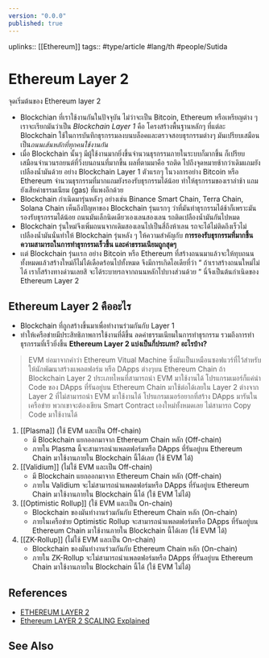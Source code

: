 ```yaml
---
version: "0.0.0"
published: true
---
```

uplinks:: [[Ethereum]]
tags:: #type/article #lang/th #people/Sutida
# Ethereum Layer 2
จุดเริ่มต้นของ Ethereum layer 2
 - Blockchian ที่เราใช้งานกันในปัจจุบัน ไม่ว่าจะเป็น Bitcoin, Ethereum หรือเหรียญต่าง ๆ เราจะเรียกมันว่าเป็น *Blockchain Layer 1* คือ โครงสร้างพื้นฐานหลักๆ ที่แต่ละ Blockchain ใช้ในการบันทึกธุรกรรมลงบนบล็อคและตรวจสอบธุรกรรมต่างๆ  มันเปรียบเสมือนเป็น*ถนนเส้นหลักที่ทุกคนใช้งานกัน*
 -  เมื่อ Blockchain นั้นๆ มีผู้ใช้งานมากยิ่งขึ้นจำนวนธุรกรรมภายในระบบก็มากขึ้น ก็เปรียบเสมือนจำนวนรถยนต์ที่วิ่งบนถนนที่มากขึ้น ผลที่ตามมาคือ รถติด ไปถึงจุดหมายช้ากว่าเดิมแถมยังเปลืองน้ำมันด้วย อย่าง Blockchain Layer 1 ตัวแรกๆ ในวงการอย่าง Bitcoin หรือ Ethereum  จำนวนธุรกรรมที่มากแถมยังรองรับธุรกรรมได้น้อย ทำให้ธุรกรรมของเราล่าช้า แถมยังเสียค่าธรรมเนียม (gas) ที่แพงอีกด้วย
 -  Blockchain กำเนิดมารุ่นหลังๆ อย่างเช่น Binance Smart Chain, Terra Chain, Solana Chain เห็นถึงปัญหาของ Blockchain รุ่นแรกๆ ว่าที่มันทำธุรกรรมได้ช้าก็เพราะมันรองรับธุรกรรมได้น้อย ถนนมันเล็กนิดเดียวเองเลนสองเลน รถติดเปลืองน้ำมันกันไปหมด
 -  Blockchain รุ่นใหม่จึงเพิ่มถนนจากเดิมสองเลนไปเป็นสี่ถึงห้าเลน รถจะได้ไม่ติดถึงเร็วไม่เปลืองน้ำมันนั่นทำให้  Blockchain รุ่นหลัง ๆ ให้ความสำคัญกับ **การรองรับธุรกรรมที่มากขึ้น ความสามารถในการทำธุรกรรมเร็วขึ้น และค่าธรรมเนียมถูกสุดๆ**
 -   เเต่ Blockchain รุ่นเเรก อย่าง Bitcoin หรือ Ethereum  ที่สร้างถนนมาแล้วจะให้ทุบถนนทั้งหมดแล้วสร้างใหม่ก็ไม่ได้เดือดร้อนไปทั้งหมด จึงมีการเกิดไอเดียที่ว่า “ ถ้าเราสร้างถนนใหม่ไม่ได้ เราก็สร้างทางด่วนเลยสิ จะได้ระบายรถจากถนนหลักไปบางส่วนด้วย “ นี่จึงเป็นต้นกำเนิดของ Ethereum Layer 2
 
 ## Ethereum Layer 2 คืออะไร
  - Blockchain ที่ถูกสร้างขึ้นมาเพื่อทำงานร่วมกันกับ Layer 1
  - ทำให้เครือข่ายมีประสิทธิภาพการใช้งานที่ดีขึ้น ลดค่าธรรมเนียมในการทำธุรกรรม รวมถึงการทำธุรกรรมที่เร็วยิ่งขึ้น
 **Ethereum Layer 2 แบ่งเป็นกี่ประเภท? อะไรบ้าง?**
 > EVM ย่อมาจากคำว่า Ethereum Vitual Machine ซึ่งมันเป็นเหมือนซอฟแวร์ที่ไว้สำหรับให้นักพัฒนาสร้างแพลตฟอร์ม หรือ DApps ต่างๆบน Ethereum Chain ถ้า Blockchain Layer 2 ประเภทไหนที่สามารถนำ EVM มาใช้งานได้ โปรแกรมเมอร์ก็แค่นำ Code ของ DApps ที่รันอยู่บน Ethereum Chain มาใช้ต่อได้เลยใน Layer 2  ต่างจาก Layer 2 ที่ไม่สามารถนำ EVM มาใช้งานได้ โปรแกรมเมอร์อยากที่สร้าง DApps มารันในเครือข่าย พวกเขาจะต้องเขียน Smart Contract เองใหม่ทั้งหมดเลย ไม่สามารถ Copy Code มาใช้งานได้
 
 1. [[Plasma]] (ใช้ EVM และเป็น Off-chain)
	 - มี Blockchain แยกออกมาจาก Ethereum Chain หลัก (Off-chain) 
	 - ภายใน Plasma นี้จะสามารถนำแพลตฟอร์มหรือ DApps ที่รันอยู่บน Ethereum Chain มาใช้งานภายใน Blockchain นี้ได้เลย (ใช้ EVM ได้)
 2. [[Validium]] (ไม่ใช้ EVM และเป็น Off-chain)
	 - มี Blockchain แยกออกมาจาก Ethereum Chain หลัก (Off-chain)
	 - ภายใน Validium จะไม่สามารถนำแพลตฟอร์มหรือ DApps ที่รันอยู่บน Ethereum Chain มาใช้งานภายใน Blockchain นี้ได้ (ใช้ EVM ไม่ได้)
 3. [[Optimistic Rollup]] (ใช้ EVM และเป็น On-chain) 
	 -  Blockchain ของมันทำงานร่วมกันกับ Ethereum Chain หลัก (On-chain)
	 -  ภายในเครือข่าย Optimistic Rollup จะสามารถนำแพลตฟอร์มหรือ DApps ที่รันอยู่บน Ethereum Chain มาใช้งานภายใน Blockchain นี้ได้เลย (ใช้ EVM ได้)
 4. [[ZK-Rollup]] (ไม่ใช้ EVM และเป็น On-chain)
	 - Blockchain ของมันทำงานร่วมกันกับ Ethereum Chain หลัก (On-chain)
	 - ภายใน ZK-Rollup จะไม่สามารถนำแพลตฟอร์มหรือ DApps ที่รันอยู่บน Ethereum Chain มาใช้งานภายใน Blockchain นี้ได้ (ใช้ EVM ไม่ได้)

## References
- [ETHEREUM LAYER 2](https://academy.bitcoinaddict.org/what-is-ethereum-layer-2/)
- [Ethereum LAYER 2 SCALING Explained](https://www.youtube.com/watch?v=BgCgauWVTs0&t=455s)
## See Also
